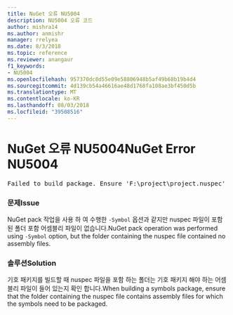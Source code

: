 ```yaml
---
title: NuGet 오류 NU5004
description: NU5004 오류 코드
author: mishra14
ms.author: anmishr
manager: rrelyea
ms.date: 8/3/2018
ms.topic: reference
ms.reviewer: anangaur
f1_keywords:
- NU5004
ms.openlocfilehash: 957370dc0d55e09e58806948b5af49b68b19b4d4
ms.sourcegitcommit: 4d139cb54a46616ae48d1768fa108ae3bf450d5b
ms.translationtype: MT
ms.contentlocale: ko-KR
ms.lasthandoff: 08/03/2018
ms.locfileid: "39508516"
---
```

# <a name="nuget-error-nu5004"></a><span data-ttu-id="bb9f3-103">NuGet 오류 NU5004</span><span class="sxs-lookup"><span data-stu-id="bb9f3-103">NuGet Error NU5004</span></span>
<pre>Failed to build package. Ensure 'F:\project\project.nuspec' includes assembly files. For help on building symbols package, visit http://docs.nuget.org/.</pre>

### <a name="issue"></a><span data-ttu-id="bb9f3-104">문제</span><span class="sxs-lookup"><span data-stu-id="bb9f3-104">Issue</span></span>

<span data-ttu-id="bb9f3-105">NuGet pack 작업을 사용 하 여 수행한 `-Symbol` 옵션과 같지만 nuspec 파일이 포함 된 폴더 포함 어셈블리 파일이 없습니다.</span><span class="sxs-lookup"><span data-stu-id="bb9f3-105">NuGet pack operation was performed using `-Symbol` option, but the folder containing the nuspec file contained no assembly files.</span></span> 


### <a name="solution"></a><span data-ttu-id="bb9f3-106">솔루션</span><span class="sxs-lookup"><span data-stu-id="bb9f3-106">Solution</span></span>

<span data-ttu-id="bb9f3-107">기호 패키지를 빌드할 때 nuspec 파일을 포함 하는 폴더는 기호 패키지 해야 하는 어셈블리 파일이 들어 있는지 확인 합니다.</span><span class="sxs-lookup"><span data-stu-id="bb9f3-107">When building a symbols package, ensure that the folder containing the nuspec file contains assembly files for which the symbols need to be packaged.</span></span>

